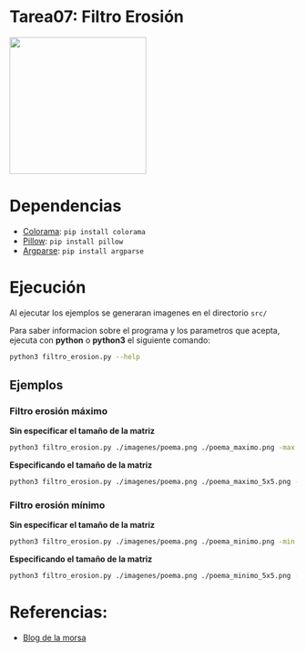 # Tarea07: Filtro Erosión

<img src="https://i.giphy.com/media/v1.Y2lkPTc5MGI3NjExYXl0cGhud3NzZ2plYm1mZ2JleHNhdzc5d2p2NnRkOHRkY2dqaGc0NSZlcD12MV9pbnRlcm5hbF9naWZfYnlfaWQmY3Q9Zw/iht1uqHE8YXwwMw52j/giphy.gif" width="240px"/>

# Dependencias

+ [Colorama](https://pypi.org/project/colorama/): `pip install colorama`
+ [Pillow](https://pypi.org/project/pillow/): `pip install pillow`
+ [Argparse](https://pypi.org/project/argparse/): `pip install argparse`

# Ejecución

Al ejecutar los ejemplos se generaran imagenes en el directorio `src/`

Para saber informacion sobre el programa y los parametros que acepta, ejecuta con **python** o **python3** el siguiente comando:

```bash
python3 filtro_erosion.py --help
```

## Ejemplos

### Filtro erosión máximo

**Sin especificar el tamaño de la matriz**
```bash
python3 filtro_erosion.py ./imagenes/poema.png ./poema_maximo.png -max
```

**Especificando el tamaño de la matriz**
```bash
python3 filtro_erosion.py ./imagenes/poema.png ./poema_maximo_5x5.png -max --ms 5
```

### Filtro erosión mínimo

**Sin especificar el tamaño de la matriz**
```bash
python3 filtro_erosion.py ./imagenes/poema.png ./poema_minimo.png -min
```

**Especificando el tamaño de la matriz**
```bash
python3 filtro_erosion.py ./imagenes/poema.png ./poema_minimo_5x5.png -min --ms 5
```

# Referencias:

+ [Blog de la morsa](https://la-morsa.blogspot.com/search?q=Erosi%C3%B3n)